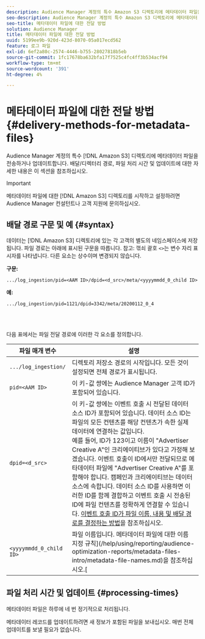 ```yaml
---
description: Audience Manager 계정의 특수 Amazon S3 디렉토리에 메타데이터 파일을 전송하거나 업데이트합니다. 배달/디렉터리 경로, 파일 처리 시간 및 업데이트에 대한 자세한 내용은 이 섹션을 참조하십시오.
seo-description: Audience Manager 계정의 특수 Amazon S3 디렉토리에 메타데이터 파일을 전송하거나 업데이트합니다. 배달/디렉터리 경로, 파일 처리 시간 및 업데이트에 대한 자세한 내용은 이 섹션을 참조하십시오.
seo-title: 메타데이터 파일에 대한 전달 방법
solution: Audience Manager
title: 메타데이터 파일에 대한 전달 방법
uuid: 5199ee9b-920d-423d-8070-05a017ecd562
feature: 로그 파일
exl-id: 6ef2a80c-2574-4446-b755-28027818b5eb
source-git-commit: 1fc17678ba632bfa17f7525c4fc4ff3b534acf94
workflow-type: tm+mt
source-wordcount: '391'
ht-degree: 4%

---
```


# 메타데이터 파일에 대한 전달 방법{#delivery-methods-for-metadata-files}

Audience Manager 계정의 특수 [!DNL Amazon S3] 디렉토리에 메타데이터 파일을 전송하거나 업데이트합니다. 배달/디렉터리 경로, 파일 처리 시간 및 업데이트에 대한 자세한 내용은 이 섹션을 참조하십시오.

>[!IMPORTANT]
>
> 메타데이터 파일에 대한 [!DNL Amazon S3] 디렉토리를 시작하고 설정하려면 Audience Manager 컨설턴트나 고객 지원에 문의하십시오.

## 배달 경로 구문 및 예 {#syntax}

데이터는 [!DNL Amazon S3] 디렉토리에 있는 각 고객의 별도의 네임스페이스에 저장됩니다. 파일 경로는 아래에 표시된 구문을 따릅니다. 참고: 꺾쇠 괄호 `<>`는 변수 자리 표시자를 나타냅니다. 다른 요소는 상수이며 변경되지 않습니다.

**구문:**

```
.../log_ingestion/pid=<AAM ID>/dpid=<d_src>/meta/<yyyymmdd_0_child ID>
```

**예:**

```
.../log_ingestion/pid=1121/dpid=3342/meta/20200112_0_4
```

<br> 

다음 표에서는 파일 전달 경로에 이러한 각 요소를 정의합니다.


| 파일 매개 변수 | 설명 |
|---------|----------|
| `.../log_ingestion/` | 디렉토리 저장소 경로의 시작입니다. 모든 것이 설정되면 전체 경로가 표시됩니다. |
| `pid=<AAM ID>` | 이 키-값 쌍에는 Audience Manager 고객 ID가 포함되어 있습니다. |
| `dpid=<d_src>` | 이 키-값 쌍에는 이벤트 호출 시 전달된 데이터 소스 ID가 포함되어 있습니다. 데이터 소스 ID는 파일의 모든 컨텐츠를 해당 컨텐츠가 속한 실제 데이터에 연결하는 값입니다. </br> 예를 들어, ID가 123이고 이름이 &quot;Advertiser Creative A&quot;인 크리에이티브가 있다고 가정해 보겠습니다. 이벤트 호출이 ID에서만 전달되므로 메타데이터 파일에 &quot;Advertiser Creative A&quot;를 포함해야 합니다. 캠페인과 크리에이티브는 데이터 소스에 속합니다. 데이터 소스 ID를 사용하면 이러한 ID를 함께 결합하고 이벤트 호출 시 전송된 ID에 파일 컨텐츠를 정확하게 연결할 수 있습니다. [이벤트 호출 ID가 파일 이름, 내용 및 배달 경로를 결정하는 방법](/help/using/reporting/audience-optimization-reports/metadata-files-intro/metadata-file-overview.md#how-ids-shape-file-names)을 참조하십시오. |
| `<yyyymmdd_0_child ID>` | 파일 이름입니다. 메타데이터 파일에 대한 이름 지정 규칙](/help/using/reporting/audience-optimization-reports/metadata-files-intro/metadata-file-names.md)을 참조하십시오.[ |

## 파일 처리 시간 및 업데이트 {#processing-times}

메타데이터 파일은 하루에 네 번 정기적으로 처리됩니다.

메타데이터 레코드를 업데이트하려면 새 정보가 포함된 파일을 보내십시오. 매번 전체 업데이트를 보낼 필요가 없습니다.

